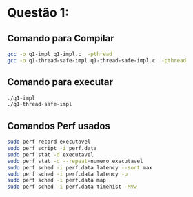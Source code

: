 # Questão 1:

## Comando para Compilar
```bash
gcc -o q1-impl q1-impl.c  -pthread
gcc -o q1-thread-safe-impl q1-thread-safe-impl.c  -pthread
```

## Comando para executar
```bash
./q1-impl
./q1-thread-safe-impl
```

## Comandos Perf usados
```bash
sudo perf record executavel
sudo perf script -i perf.data
sudo perf stat -d executavel
sudo perf stat -d --repeat=numero executavel
sudo perf sched -i perf.data latency --sort max
sudo perf sched -i perf.data latency -p
sudo perf sched -i perf.data map
sudo perf sched -i perf.data timehist -MVw
```
